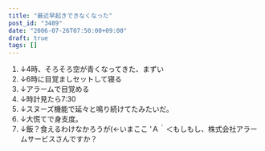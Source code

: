 ```yaml
---
title: "最近早起きできなくなった"
post_id: "3489"
date: "2006-07-26T07:50:00+09:00"
draft: true
tags: []
---
```



1. ↓4時、そろそろ空が青くなってきた、まずい
  2. ↓6時に目覚ましセットして寝る
  3. ↓アラームで目覚める
  4. ↓時計見たら7:30
  5. ↓スヌーズ機能で延々と鳴り続けてたみたいだ。
  6. ↓大慌てで身支度。
  7. ↓飯？食えるわけなかろうが(←いまここ
'Ａ｀＜もしもし、株式会社アラームサービスさんですか？
